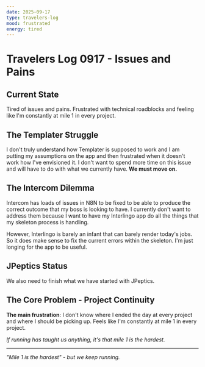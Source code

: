 ```yaml
---
date: 2025-09-17
type: travelers-log
mood: frustrated
energy: tired
---
```


# Travelers Log 0917 - Issues and Pains

## Current State
Tired of issues and pains. Frustrated with technical roadblocks and feeling like I'm constantly at mile 1 in every project.

## The Templater Struggle
I don't truly understand how Templater is supposed to work and I am putting my assumptions on the app and then frustrated when it doesn't work how I've envisioned it. I don't want to spend more time on this issue and will have to do with what we currently have. **We must move on.**

## The Intercom Dilemma
Intercom has loads of issues in N8N to be fixed to be able to produce the correct outcome that my boss is looking to have. I currently don't want to address them because I want to have my Interlingo app do all the things that my skeleton process is handling. 

However, Interlingo is barely an infant that can barely render today's jobs. So it does make sense to fix the current errors within the skeleton. I'm just longing for the app to be useful.

## JPeptics Status
We also need to finish what we have started with JPeptics.

## The Core Problem - Project Continuity
**The main frustration**: I don't know where I ended the day at every project and where I should be picking up. Feels like I'm constantly at mile 1 in every project. 

*If running has taught us anything, it's that mile 1 is the hardest.*


---
*"Mile 1 is the hardest" - but we keep running.*
